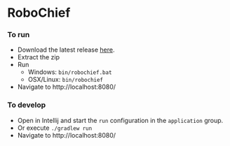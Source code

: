 # RoboChief

### To run
- Download the latest release [here](https://github.com/OrdinaNederland/robotics-chief/releases/latest).
- Extract the zip
- Run
  - Windows: `bin/robochief.bat`
  - OSX/Linux: `bin/robochief`
- Navigate to http://localhost:8080/

### To develop
- Open in Intellij and start the `run` configuration in the `application` group.
- Or execute `./gradlew run`
- Navigate to http://localhost:8080/
